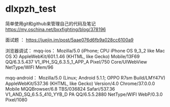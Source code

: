# dlxpzh_test
简单使用git和github来管理自己的代码及笔记 https://my.oschina.net/bxxfighting/blog/378196

面试题 ： https://juejin.im/post/5aae076d6fb9a028cc6100a9

浏览器调试：
mqq-ios：
Mozilla/5.0 (iPhone; CPU iPhone OS 9_3_2 like Mac OS X) AppleWebKit/601.1.46 (KHTML, like Gecko) Mobile/13F69 QQ/6.3.5.437 V1_IPH_SQ_6.3.5_1_APP_A Pixel/750 Core/UIWebView NetType/WIFI Mem/96

mqq-android：
Mozilla/5.0 (Linux; Android 5.1.1; OPPO R7sm Build/LMY47V) AppleWebKit/537.36 (KHTML, like Gecko) Version/4.0 Chrome/37.0.0.0 Mobile MQQBrowser/6.8 TBS/036824 Safari/537.36 V1_AND_SQ_6.5.5_410_YYB_D PA QQ/6.5.5.2880 NetType/WIFI WebP/0.3.0 Pixel/1080

